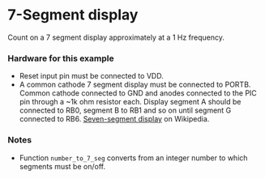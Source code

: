 7-Segment display
=================

Count on a 7 segment display approximately at a 1 Hz frequency.

### Hardware for this example
 - Reset input pin must be connected to VDD.
 - A common cathode 7 segment display must be connected to PORTB. Common cathode connected to GND and anodes connected to the PIC pin through a ~1k ohm resistor each. Display segment A should be connected to RB0, segment B to RB1 and so on until segment G connected to RB6. [Seven-segment display](http://en.wikipedia.org/wiki/Seven-segment_display) on Wikipedia.

### Notes
 - Function `number_to_7_seg` converts from an integer number to which segments must be on/off.
